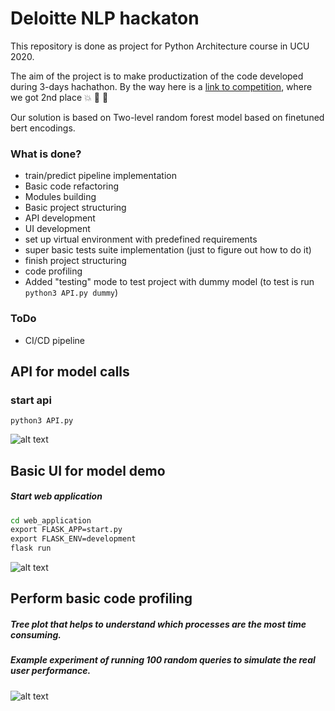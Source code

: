 # Deloitte NLP hackaton

This repository is done as project for Python Architecture course in UCU 2020. 

The aim of the project is to make productization of the code developed during 3-days hachathon.
By the way here is a [link to competition](https://www.kaggle.com/c/company-acceptance-prediction/leaderboard), where we got 2nd place :boom: :tada: :tada:


Our solution is based on Two-level random forest model based on finetuned bert encodings.

### What is done?

- train/predict pipeline implementation
- Basic code refactoring 
- Modules building
- Basic project structuring
- API development
- UI development
- set up virtual environment with predefined requirements
- super basic tests suite implementation (just to figure out how to do it)
- finish project structuring
- code profiling
- Added "testing" mode to test project with dummy model (to test is run ```python3 API.py dummy```)

### ToDo
- CI/CD pipeline

## API for model calls
### start api
```
python3 API.py
```
![alt text](https://github.com/trokhymovych/DelloiteCompanyAcceptance/blob/master/Screenshots/API.png?raw=true)

## Basic UI for model demo
##### Start web application
```cmd
cd web_application
export FLASK_APP=start.py
export FLASK_ENV=development
flask run
```
![alt text](https://github.com/trokhymovych/DelloiteCompanyAcceptance/blob/master/Screenshots/swagger.jpeg?raw=true)

## Perform basic code profiling
##### Tree plot that helps to understand which processes are the most time consuming.
##### Example experiment of running 100 random queries to simulate the real user performance.

![alt text](https://raw.githubusercontent.com/trokhymovych/DelloiteCompanyAcceptance/master/Screenshots/output.png?raw=true)